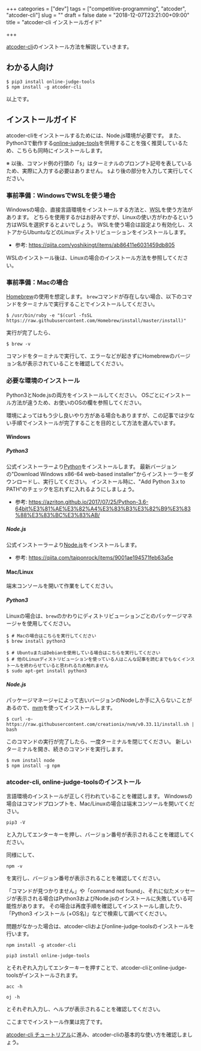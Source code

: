+++
categories = ["dev"]
tags = ["competitive-programming", "atcoder", "atcoder-cli"]
slug = ""
draft = false
date = "2018-12-07T23:21:00+09:00"
title = "atcoder-cli インストールガイド"

+++

[atcoder-cli](https://www.npmjs.com/package/atcoder-cli)のインストール方法を解説していきます。

## わかる人向け
```shell
$ pip3 install online-judge-tools
$ npm install -g atcoder-cli
```
以上です。

<!--more-->

## インストールガイド
atcoder-cliをインストールするためには、Node.js環境が必要です。
また、Python3で動作する[online-judge-tools](https://github.com/kmyk/online-judge-tools)を併用することを強く推奨しているため、こちらも同時にインストールします。

※ 以後、コマンド例の行頭の「`$`」はターミナルのプロンプト記号を表しているため、実際に入力する必要はありません。
`$`より後の部分を入力して実行してください。

### 事前準備：WindowsでWSLを使う場合
Windowsの場合、直接言語環境をインストールする方法と、<abbr title="Windows Subsystem for Linux">WSL</abbr>を使う方法があります。
どちらを使用するかはお好みですが、Linuxの使い方がわかるという方はWSLを選択するとよいでしょう。
WSLを使う場合は設定より有効化し、ストアからUbuntuなどのLinuxディストリビューションをインストールします。


* 参考: https://qiita.com/yoshikingt/items/ab86411e6031459db805

WSLのインストール後は、Linuxの場合のインストール方法を参照してください。

### 事前準備：Macの場合
[Homebrew](https://brew.sh/index_ja)の使用を想定します。
`brew`コマンドが存在しない場合、以下のコマンドをターミナルで実行することでインストールしてください。

```shell
$ /usr/bin/ruby -e "$(curl -fsSL https://raw.githubusercontent.com/Homebrew/install/master/install)"
```

実行が完了したら、
```shell
$ brew -v
```
コマンドをターミナルで実行して、エラーなどが起きずにHomebrewのバージョン名が表示されていることを確認してください。

### 必要な環境のインストール
Python3とNode.jsの両方をインストールしてください。
OSごとにインストール方法が違うため、お使いのOSの欄を参照してください。

環境によってはもう少し良いやり方がある場合もありますが、この記事では少ない手順でインストールが完了することを目的として方法を選んでいます。


#### Windows
##### Python3
公式インストーラーより[Python](https://www.python.org/downloads/windows/)をインストールします。
最新バージョンの"Download Windows x86-64 web-based installer"からインストーラーをダウンロードし、実行してください。
インストール時に、"Add Python 3.x to PATH"のチェックを忘れずに入れるようにしましょう。

* 参考: https://azriton.github.io/2017/07/25/Python-3.6-64bit%E3%81%AE%E3%82%A4%E3%83%B3%E3%82%B9%E3%83%88%E3%83%BC%E3%83%AB/

##### Node.js
公式インストーラーより[Node.js](https://nodejs.org/ja/download/)をインストールします。

* 参考: https://qiita.com/taiponrock/items/9001ae194571feb63a5e

#### Mac/Linux
端末コンソールを開いて作業をしてください。

##### Python3
Linuxの場合は、`brew`のかわりにディストリビューションごとのパッケージマネージャを使用してください。
```shell
$ # Macの場合はこちらを実行してください
$ brew install python3
```

```shell
$ # UbuntuまたはDebianを使用している場合はこちらを実行してください
$ # 他のLinuxディストリビューションを使っている人はこんな記事を読むまでもなくインストールを終わらせていると思われるため触れません
$ sudo apt-get install python3
```

##### Node.js
パッケージマネージャによって古いバージョンのNodeしか手に入らないことがあるので、[nvm](https://github.com/creationix/nvm)を使ってインストールします。

```shell
$ curl -o- https://raw.githubusercontent.com/creationix/nvm/v0.33.11/install.sh | bash
```
このコマンドの実行が完了したら、一度ターミナルを閉じてください。
新しいターミナルを開き、続きのコマンドを実行します。
```shell
$ nvm install node
$ npm install -g npm
```

### atcoder-cli, online-judge-toolsのインストール
言語環境のインストールが正しく行われていることを確認します。
Windowsの場合はコマンドプロンプトを、Mac/Linuxの場合は端末コンソールを開いてください。

```
pip3 -V
```
と入力してエンターキーを押し、バージョン番号が表示されることを確認してください。

同様にして、
```
npm -v
```
を実行し、バージョン番号が表示されることを確認してください。

「コマンドが見つかりません」や「command not found」、それに似たメッセージが表示される場合はPython3およびNode.jsのインストールに失敗している可能性があります。
その場合は再度手順を確認してインストールし直したり、「Python3 インストール (+OS名)」などで検索して調べてください。

問題がなかった場合は、atcoder-cliおよびonline-judge-toolsのインストールを行います。

```
npm install -g atcoder-cli
```

```
pip3 install online-judge-tools
```
とそれぞれ入力してエンターキーを押すことで、atcoder-cliとonline-judge-toolsがインストールされます。

```
acc -h
```
```
oj -h
```
とそれぞれ入力し、ヘルプが表示されることを確認してください。

ここまででインストール作業は完了です。

[atcoder-cli チュートリアル](2018/12/07/atcoder-cli-tutorial/)に進み、atcoder-cliの基本的な使い方を確認しましょう。
